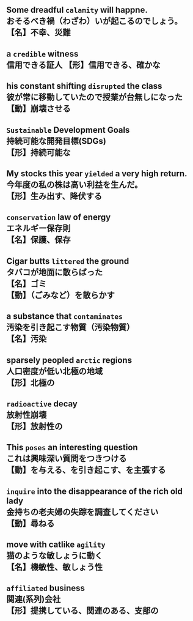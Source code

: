 Some dreadful `calamity` will happne.  
おそるべき禍（わざわ）いが起こるのでしょう。  
【名】不幸、災難
----
a `credible` witness  
信用できる証人 
【形】信用できる、確かな
----
his constant shifting `disrupted` the class  
彼が常に移動していたので授業が台無しになった  
【動】崩壊させる
----
`Sustainable` Development Goals  
持続可能な開発目標(SDGs)  
【形】持続可能な
----
My stocks this year `yielded` a very high return.  
今年度の私の株は高い利益を生んだ。  
【形】生み出す、降伏する
----
`conservation` law of energy  
エネルギー保存則  
【名】保護、保存
----
Cigar butts `littered` the ground  
タバコが地面に散らばった  
【名】ゴミ  
【動】（ごみなど）を散らかす  
----
a substance that `contaminates`  
汚染を引き起こす物質（汚染物質）  
【名】汚染  
----
sparsely peopled `arctic` regions  
人口密度が低い北極の地域  
【形】北極の  
----
`radioactive` decay  
放射性崩壊  
【形】放射性の  
----
This `poses` an interesting question  
これは興味深い質問をつきつける  
【動】を与える、を引き起こす、を主張する  
----
`inquire` into the disappearance of the rich old lady  
金持ちの老夫婦の失踪を調査してください  
【動】尋ねる  
----
move with catlike `agility`  
猫のような敏しょうに動く  
【名】機敏性、敏しょう性  
----
`affiliated` business  
関連(系列)会社  
【形】提携している、関連のある、支部の  
----
